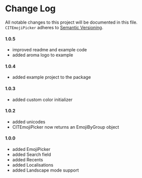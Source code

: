 # Change Log
All notable changes to this project will be documented in this file.
`CITEmojiPicker` adheres to [Semantic Versioning](https://semver.org/).

#### 1.0.5

- improved readme and example code
- added aroma logo to example

#### 1.0.4

- added example project to the package

#### 1.0.3

- added custom color initializer

#### 1.0.2

- added unicodes
- CITEmojiPicker now returns an EmojiByGroup object

#### 1.0.0

- added EmojiPicker
- added Search field
- added Recents
- added Localisations
- added Landscape mode support
